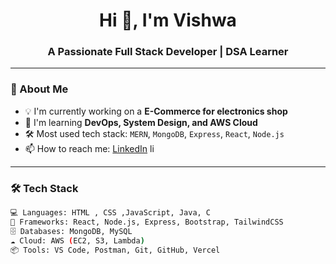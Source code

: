 <h1 align="center">Hi 👋, I'm Vishwa</h1>
<h3 align="center">A Passionate Full Stack Developer | DSA Learner </h3>



---

### 🚀 About Me

- 💡 I'm currently working on a **E-Commerce for electronics shop**
- 🌱 I'm learning **DevOps, System Design, and AWS Cloud**
- 🛠️ Most used tech stack: `MERN`, `MongoDB`, `Express`, `React`, `Node.js`
- 📫 How to reach me: [LinkedIn](https://www.linkedin.com/in/vishwa-s-552247259/) 
li

---

### 🛠️ Tech Stack

```bash
💻 Languages: HTML , CSS ,JavaScript, Java, C
🧰 Frameworks: React, Node.js, Express, Bootstrap, TailwindCSS
🗄️ Databases: MongoDB, MySQL
☁️ Cloud: AWS (EC2, S3, Lambda)
📦 Tools: VS Code, Postman, Git, GitHub, Vercel


